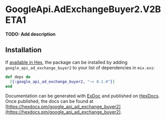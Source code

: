 # GoogleApi.AdExchangeBuyer2.V2BETA1

**TODO: Add description**

## Installation

If [available in Hex](https://hex.pm/docs/publish), the package can be installed
by adding `google_api_ad_exchange_buyer2` to your list of dependencies in `mix.exs`:

```elixir
def deps do
  [{:google_api_ad_exchange_buyer2, "~> 0.1.0"}]
end
```

Documentation can be generated with [ExDoc](https://github.com/elixir-lang/ex_doc)
and published on [HexDocs](https://hexdocs.pm). Once published, the docs can
be found at [https://hexdocs.pm/google_api_ad_exchange_buyer2](https://hexdocs.pm/google_api_ad_exchange_buyer2).
